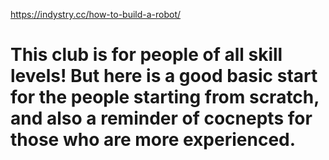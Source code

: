 https://indystry.cc/how-to-build-a-robot/

# This club is for people of all skill levels! But here is a good basic start for the people starting from scratch, and also a reminder of cocnepts for those who are more experienced.
